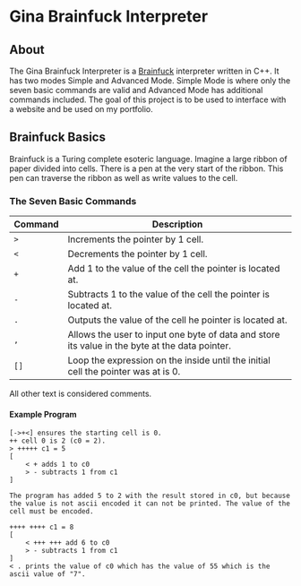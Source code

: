 # Gina Brainfuck Interpreter
## About
The Gina Brainfuck Interpreter is a [Brainfuck](https://en.wikipedia.org/wiki/Brainfuck) interpreter written in C++. It has two modes Simple and Advanced Mode. Simple Mode is where only the seven basic commands are valid and Advanced Mode has additional commands included. The goal of this project is to be used to interface with a website and be used on my portfolio.

## Brainfuck Basics
Brainfuck is a Turing complete esoteric language. Imagine a large ribbon of paper divided into cells. There is a pen at the very start of the ribbon. This pen can traverse the ribbon as well as write values to the cell.
### The Seven Basic Commands
| Command | Description |
| ----------- | ----------- |
| `>` | Increments the pointer by 1 cell.|
| `<` | Decrements the pointer by 1 cell. |
| `+` | Add 1 to the value of the cell the pointer is located at. |
| `-` | Subtracts 1 to the value of the cell the pointer is located at. |
| `.` | Outputs the value of the cell he pointer is located at. |
| `,` | Allows the user to input one byte of data and store its value in the byte at the data pointer.|
| `[]` | Loop the expression on the inside until the initial cell the pointer was at is 0. |
All other text is considered comments.
#### Example Program
```
[->+<] ensures the starting cell is 0.
++ cell 0 is 2 (c0 = 2).
> +++++ c1 = 5
[
    < + adds 1 to c0
    > - subtracts 1 from c1
]

The program has added 5 to 2 with the result stored in c0, but because the value is not ascii encoded it can not be printed. The value of the cell must be encoded.

++++ ++++ c1 = 8
[
    < +++ +++ add 6 to c0
    > - subtracts 1 from c1
]
< . prints the value of c0 which has the value of 55 which is the ascii value of "7".
```
